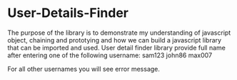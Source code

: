 # User-Details-Finder
The purpose of the library is to demonstrate my understanding of javascript object, chaining and prototying and how we can build a javascript library that can be imported and used.
User detail finder library provide full name after entering one of the following username:
sam123
john86
max007

For all other usernames you will see error message.
